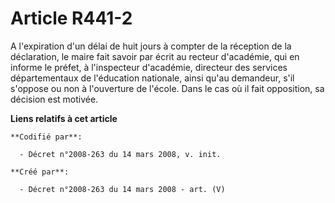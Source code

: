 # Article R441-2

A l'expiration d'un délai de huit jours à compter de la réception de la déclaration, le maire fait savoir par écrit au
recteur d'académie, qui en informe le préfet, à l'inspecteur d'académie, directeur des services départementaux de l'éducation
nationale, ainsi qu'au demandeur, s'il s'oppose ou non à l'ouverture de l'école. Dans le cas où il fait opposition, sa
décision est motivée.

**Liens relatifs à cet article**

	**Codifié par**:

	  - Décret n°2008-263 du 14 mars 2008, v. init.

	**Créé par**:

	  - Décret n°2008-263 du 14 mars 2008 - art. (V)
